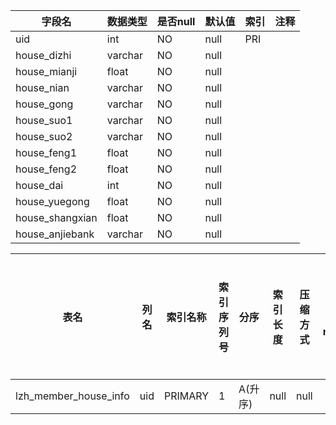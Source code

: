 |字段名|数据类型|是否null|默认值|索引|注释|
|------|--------|--------|------|----|----|
|uid|int|NO|null|PRI||
|house_dizhi|varchar|NO|null|||
|house_mianji|float|NO|null|||
|house_nian|varchar|NO|null|||
|house_gong|varchar|NO|null|||
|house_suo1|varchar|NO|null|||
|house_suo2|varchar|NO|null|||
|house_feng1|float|NO|null|||
|house_feng2|float|NO|null|||
|house_dai|int|NO|null|||
|house_yuegong|float|NO|null|||
|house_shangxian|float|NO|null|||
|house_anjiebank|varchar|NO|null|||



|表名|列名|索引名称|索引序列号|分序|索引长度|压缩方式|是否null|是否重复|唯一值数目估计值|索引方法|列中描述索引信息|索引注释|
|----|----|--------|----------|----|--------|--------|--------|--------|----------------|--------|----------------|--------|
|lzh_member_house_info|uid|PRIMARY|1|A(升序)|null|null||NO|546|BTREE|||
